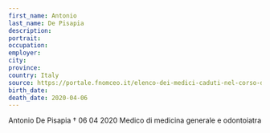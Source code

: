 ```yaml
---
first_name: Antonio
last_name: De Pisapia
description: 
portrait: 
occupation: 
employer: 
city: 
province: 
country: Italy
source: https://portale.fnomceo.it/elenco-dei-medici-caduti-nel-corso-dellepidemia-di-covid-19/
birth_date: 
death_date: 2020-04-06
---
```


Antonio De Pisapia † 06 04 2020
Medico di medicina generale e odontoiatra